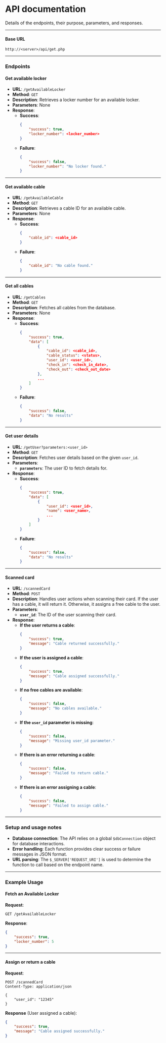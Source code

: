 # API documentation
Details of the endpoints, their purpose, parameters, and responses.

---

#### Base URL
```
http://<server>/api/get.php
```

---

### Endpoints

#### **Get available locker**
- **URL**: `/getAvailableLocker`
- **Method**: `GET`
- **Description**: Retrieves a locker number for an available locker.
- **Parameters**: None
- **Response**:
  - **Success**:
    ```json
    {
        "success": true,
        "locker_number": <locker_number>
    }
    ```
  - **Failure**:
    ```json
    {
        "success": false,
        "locker_number": "No locker found."
    }
    ```

---

#### **Get available cable**
- **URL**: `/getAvailableCable`
- **Method**: `GET`
- **Description**: Retrieves a cable ID for an available cable.
- **Parameters**: None
- **Response**:
  - **Success**:
    ```json
    {
        "cable_id": <cable_id>
    }
    ```
  - **Failure**:
    ```json
    {
        "cable_id": "No cable found."
    }
    ```

---

#### **Get all cables**
- **URL**: `/getCables`
- **Method**: `GET`
- **Description**: Fetches all cables from the database.
- **Parameters**: None
- **Response**:
  - **Success**:
    ```json
    {
        "success": true,
        "data": [
            {
                "cable_id": <cable_id>,
                "cable_status": <status>,
                "user_id": <user_id>,
                "check_in": <check_in_date>,
                "check_out": <check_out_date>
            },
            ...
        ]
    }
    ```
  - **Failure**:
    ```json
    {
        "success": false,
        "data": "No results"
    }
    ```

---

#### **Get user details**
- **URL**: `/getUser?parameters:<user_id>`
- **Method**: `GET`
- **Description**: Fetches user details based on the given `user_id`.
- **Parameters**:
  - **`parameters`**: The user ID to fetch details for.
- **Response**:
  - **Success**:
    ```json
    {
        "success": true,
        "data": [
            {
                "user_id": <user_id>,
                "name": <user_name>,
                ...
            }
        ]
    }
    ```
  - **Failure**:
    ```json
    {
        "success": false,
        "data": "No results"
    }
    ```

---

#### **Scanned card**
- **URL**: `/scannedCard`
- **Method**: `POST`
- **Description**: Handles user actions when scanning their card. If the user has a cable, it will return it. Otherwise, it assigns a free cable to the user.
- **Parameters**:
  - **`user_id`**: The ID of the user scanning their card.
- **Response**:
  - **If the user returns a cable**:
    ```json
    {
        "success": true,
        "message": "Cable returned successfully."
    }
    ```
  - **If the user is assigned a cable**:
    ```json
    {
        "success": true,
        "message": "Cable assigned successfully."
    }
    ```
  - **If no free cables are available**:
    ```json
    {
        "success": false,
        "message": "No cables available."
    }
    ```
  - **If the `user_id` parameter is missing**:
    ```json
    {
        "success": false,
        "message": "Missing user_id parameter."
    }
    ```
  - **If there is an error returning a cable**:
    ```json
    {
        "success": false,
        "message": "Failed to return cable."
    }
    ```
  - **If there is an error assigning a cable**:
    ```json
    {
        "success": false,
        "message": "Failed to assign cable."
    }
    ```

---

### **Setup and usage notes**
- **Database connection**: The API relies on a global `$dbConnection` object for database interactions.
- **Error handling**: Each function provides clear success or failure messages in JSON format.
- **URL parsing**: The `$_SERVER['REQUEST_URI']` is used to determine the function to call based on the endpoint name.

---

### **Example Usage**

#### Fetch an Available Locker
**Request**:
```
GET /getAvailableLocker
```
**Response**:
```json
{
    "success": true,
    "locker_number": 5
}
```

---

#### Assign or return a cable
**Request**:
```
POST /scannedCard
Content-Type: application/json

{
    "user_id": "12345"
}
```
**Response** (User assigned a cable):
```json
{
    "success": true,
    "message": "Cable assigned successfully."
}
```

